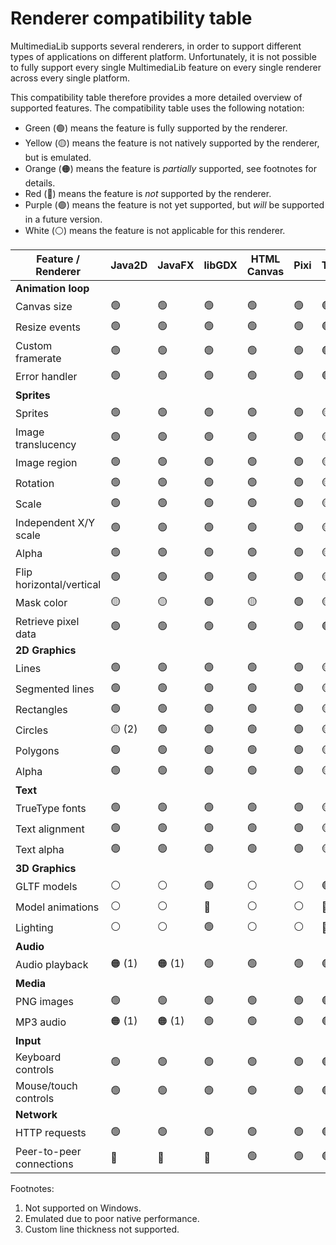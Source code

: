 Renderer compatibility table
============================

MultimediaLib supports several renderers, in order to support different types of applications
on different platform. Unfortunately, it is not possible to fully support every single
MultimediaLib feature on every single renderer across every single platform.

This compatibility table therefore provides a more detailed overview of supported features.
The compatibility table uses the following notation:

- Green (🟢) means the feature is fully supported by the renderer.
- Yellow (🟡) means the feature is not natively supported by the renderer, but is emulated.
- Orange (🟠) means the feature is *partially* supported, see footnotes for details.
- Red (🔴) means the feature is *not* supported by the renderer.
- Purple (🟣) means the feature is not yet supported, but *will* be supported in a future version.
- White (⚪️) means the feature is not applicable for this renderer.

| Feature / Renderer       | Java2D | JavaFX | libGDX | HTML Canvas | Pixi | Three | 
|--------------------------|--------|--------|--------|-------------|------|-------|
| **Animation loop**       |
| Canvas size              | 🟢     | 🟢     | 🟢     | 🟢          | 🟢   | 🟢    |
| Resize events            | 🟢     | 🟢     | 🟢     | 🟢          | 🟢   | 🟢    |
| Custom framerate         | 🟢     | 🟢     | 🟢     | 🟢          | 🟢   | 🟢    |
| Error handler            | 🟢     | 🟢     | 🟢     | 🟢          | 🟢   | 🟢    |
| **Sprites**              | 
| Sprites                  | 🟢     | 🟢     | 🟢     | 🟢          | 🟢   | 🟡    |
| Image translucency       | 🟢     | 🟢     | 🟢     | 🟢          | 🟢   | 🟡    |
| Image region             | 🟢     | 🟢     | 🟢     | 🟢          | 🟢   | 🟡    |
| Rotation                 | 🟢     | 🟢     | 🟢     | 🟢          | 🟢   | 🟡    |
| Scale                    | 🟢     | 🟢     | 🟢     | 🟢          | 🟢   | 🟡    |
| Independent X/Y scale    | 🟢     | 🟢     | 🟢     | 🟢          | 🟢   | 🟡    |
| Alpha                    | 🟢     | 🟢     | 🟢     | 🟢          | 🟢   | 🟡    |
| Flip horizontal/vertical | 🟢     | 🟢     | 🟢     | 🟢          | 🟢   | 🟡    |
| Mask color               | 🟡     | 🟡     | 🟢     | 🟡          | 🟢   | 🟡    |
| Retrieve pixel data      | 🟢     | 🟢     | 🟢     | 🟢          | 🟢   | 🟢    |
| **2D Graphics**          |
| Lines                    | 🟢     | 🟢     | 🟢     | 🟢          | 🟢   | 🟡    |
| Segmented lines          | 🟢     | 🟢     | 🟢     | 🟢          | 🟢   | 🟡    |
| Rectangles               | 🟢     | 🟢     | 🟢     | 🟢          | 🟢   | 🟡    |
| Circles                  | 🟡 (2) | 🟢     | 🟢     | 🟢          | 🟢   | 🟡    |
| Polygons                 | 🟢     | 🟢     | 🟢     | 🟢          | 🟢   | 🟡    |
| Alpha                    | 🟢     | 🟢     | 🟢     | 🟢          | 🟢   | 🟡    |
| **Text**                 |
| TrueType fonts           | 🟢     | 🟢     | 🟢     | 🟢          | 🟢   | 🟡    |
| Text alignment           | 🟢     | 🟢     | 🟢     | 🟢          | 🟢   | 🟡    |
| Text alpha               | 🟢     | 🟢     | 🟢     | 🟢          | 🟢   | 🟡    |
| **3D Graphics**          |
| GLTF models              | ⚪      | ⚪      | 🟢     | ⚪           | ⚪    | 🟢    |
| Model animations         | ⚪      | ⚪      | 🔴     | ⚪           | ⚪    | 🔴    |
| Lighting                 | ⚪      | ⚪      | 🟢     | ⚪           | ⚪    | 🔴    |
| **Audio**                |
| Audio playback           | 🟠 (1) | 🟠 (1) | 🟢     | 🟢          | 🟢   | 🟢    | 
| **Media**                |
| PNG images               | 🟢     | 🟢     | 🟢     | 🟢          | 🟢   | 🟢    |
| MP3 audio                | 🟠 (1) | 🟠 (1) | 🟢     | 🟢          | 🟢   | 🟢    |
| **Input**                |
| Keyboard controls        | 🟢     | 🟢     | 🟢     | 🟢          | 🟢   | 🟢    |
| Mouse/touch controls     | 🟢     | 🟢     | 🟢     | 🟢          | 🟢   | 🟢    |
| **Network**              |
| HTTP requests            | 🟢     | 🟢     | 🟢     | 🟢          | 🟢   | 🟢    |
| Peer-to-peer connections | 🔴     | 🔴     | 🔴     | 🟢          | 🟢   | 🟢    |

Footnotes:

1. Not supported on Windows.
2. Emulated due to poor native performance.
3. Custom line thickness not supported.
